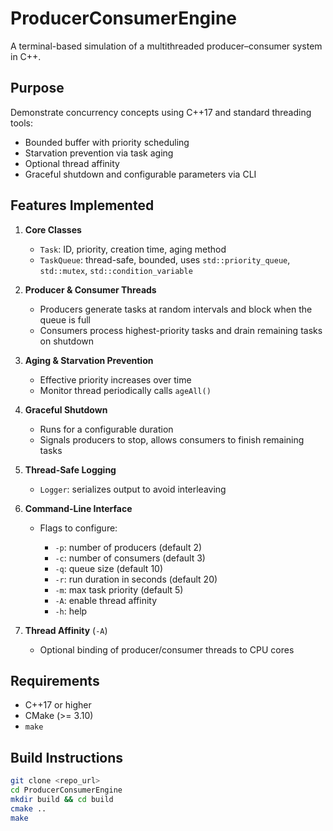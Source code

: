 # ProducerConsumerEngine

A terminal-based simulation of a multithreaded producer–consumer system in C++.

## Purpose

Demonstrate concurrency concepts using C++17 and standard threading tools:

- Bounded buffer with priority scheduling
- Starvation prevention via task aging
- Optional thread affinity
- Graceful shutdown and configurable parameters via CLI

## Features Implemented

1. **Core Classes**

   - `Task`: ID, priority, creation time, aging method
   - `TaskQueue`: thread-safe, bounded, uses `std::priority_queue`, `std::mutex`, `std::condition_variable`

2. **Producer & Consumer Threads**

   - Producers generate tasks at random intervals and block when the queue is full
   - Consumers process highest-priority tasks and drain remaining tasks on shutdown

3. **Aging & Starvation Prevention**

   - Effective priority increases over time
   - Monitor thread periodically calls `ageAll()`

4. **Graceful Shutdown**

   - Runs for a configurable duration
   - Signals producers to stop, allows consumers to finish remaining tasks

5. **Thread-Safe Logging**

   - `Logger`: serializes output to avoid interleaving

6. **Command-Line Interface**

   - Flags to configure:

     - `-p`: number of producers (default 2)
     - `-c`: number of consumers (default 3)
     - `-q`: queue size (default 10)
     - `-r`: run duration in seconds (default 20)
     - `-m`: max task priority (default 5)
     - `-A`: enable thread affinity
     - `-h`: help

7. **Thread Affinity** (`-A`)

   - Optional binding of producer/consumer threads to CPU cores

## Requirements

- C++17 or higher
- CMake (>= 3.10)
- `make`

## Build Instructions

```bash
git clone <repo_url>
cd ProducerConsumerEngine
mkdir build && cd build
cmake ..
make
```
